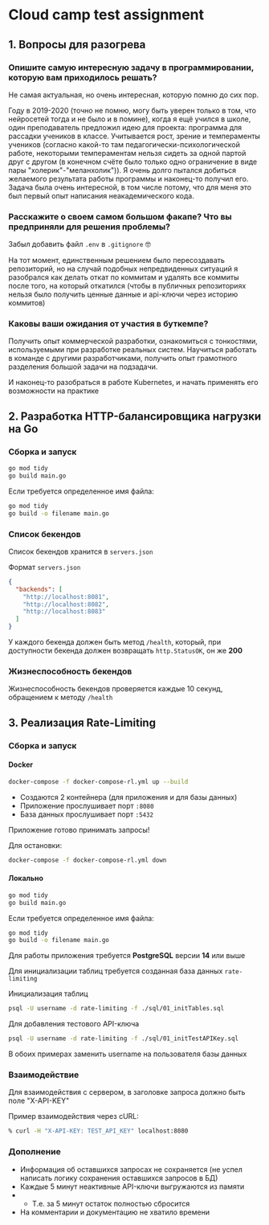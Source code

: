# Cloud camp test assignment

## 1. Вопросы для разогрева

### Опишите самую интересную задачу в программировании, которую вам приходилось решать?

Не самая актуальная, но очень интересная, которую помню до сих пор.

Году в 2019-2020 (точно не помню, могу быть уверен только в том, что нейросетей тогда и не было и в помине),
когда я ещё учился в школе, один преподаватель предложил идею для проекта: 
программа для рассадки учеников в классе. Учитывается рост, зрение и темпераменты учеников (согласно какой-то там
педагогически-психологической работе, некоторыми темпераментам нельзя сидеть за одной партой друг с другом (в конечном 
счёте было только одно ограничение в виде пары "холерик"-"меланхолик")). Я очень долго пытался добиться желаемого 
результата работы программы и наконец-то получил его. Задача была очень интересной, в том числе потому, 
что для меня это был первый опыт написания неакадемического кода.  

### Расскажите о своем самом большом факапе? Что вы предприняли для решения проблемы?

Забыл добавить файл `.env` в `.gitignore` 🤓

На тот момент, единственным решением было пересоздавать репозиторий, но на случай подобных непредвиденных ситуаций
я разобрался как делать откат по коммитам и удалять все коммиты после того, на который откатился (чтобы в публичных
репозиториях нельзя было получить ценные данные и api-ключи через историю коммитов)

### Каковы ваши ожидания от участия в буткемпе?

Получить опыт коммерческой разработки, ознакомиться
с тонкостями, используемыми при разработке реальных систем.
Научиться работать в команде с другими разработчиками,
получить опыт грамотного разделения большой задачи на подзадачи.

И наконец-то разобраться в работе Kubernetes, и начать применять его возможности на практике

## 2. Разработка HTTP-балансировщика нагрузки на Go
 
### Сборка и запуск

```bash
go mod tidy
go build main.go
```
Если требуется определенное имя файла:
```bash
go mod tidy
go build -o filename main.go
```

### Список бекендов

Список бекендов хранится в `servers.json`

Формат `servers.json`

```json
{
  "backends": [
    "http://localhost:8081",
    "http://localhost:8082",
    "http://localhost:8083"
  ]
}
```

У каждого бекенда должен быть метод `/health`, который, при доступности бекенда должен возвращать `http.StatusOK`, он же **200**

### Жизнеспособность бекендов

Жизнеспособность бекендов проверяется каждые 10 секунд, обращением к методу `/health`

## 3. Реализация Rate-Limiting

### Сборка и запуск

#### Docker
```bash
docker-compose -f docker-compose-rl.yml up --build
```

- Создаются 2 контейнера (для приложения и для базы данных)
- Приложение прослушивает порт `:8080`
- База данных прослушивает порт `:5432`

Приложение готово принимать запросы!

Для остановки:
```bash
docker-compose -f docker-compose-rl.yml down
```

#### Локально

```bash
go mod tidy
go build main.go
```

Если требуется определенное имя файла:
```bash
go mod tidy
go build -o filename main.go
```

Для работы приложения требуется **PostgreSQL** версии **14** или выше

Для инициализации таблиц требуется созданная база данных `rate-limiting`

Инициализация таблиц
```bash
psql -U username -d rate-limiting -f ./sql/01_initTables.sql
```

Для добавления тестового API-ключа
```bash
psql -U username -d rate-limiting -f ./sql/01_initTestAPIKey.sql
```

В обоих примерах заменить username на пользователя базы данных

### Взаимодействие

Для взаимодействия с сервером, в заголовке запроса должно быть поле "X-API-KEY"

Пример взаимодействия через cURL:
```bash
% curl -H "X-API-KEY: TEST_API_KEY" localhost:8080
```

### Дополнение

- Информация об оставшихся запросах не сохраняется (не успел написать логику сохранения оставшихся запросов в БД)
- Каждые 5 минут неактивные API-ключи выгружаются из памяти
- - Т.е. за 5 минут остаток полностью сбросится
- На комментарии и документацию не хватило времени